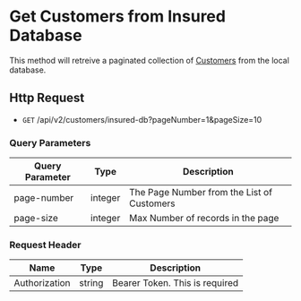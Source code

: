 # Get Customers from Insured Database

This method will retreive a paginated collection of [Customers][] from the local database.

## Http Request

-   <code>GET</code> /api/v2/customers/insured-db?pageNumber=1&pageSize=10

### Query Parameters

| Query Parameter | Type    | Description                                |
| --------------- | ------- | ------------------------------------------ |
| page-number     | integer | The Page Number from the List of Customers |
| page-size       | integer | Max Number of records in the page          |

### Request Header

| Name          | Type   | Description                    |
| ------------- | ------ | ------------------------------ |
| Authorization | string | Bearer Token. This is required |

[Customers]: customer-entity.md
